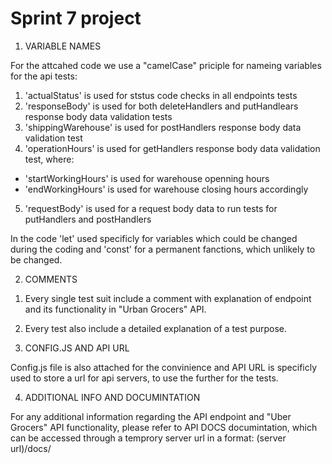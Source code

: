 # Sprint 7 project

1. VARIABLE NAMES

For the attcahed code we use a "camelCase" priciple for nameing variables for the api tests:

1) 'actualStatus' is used for ststus code checks in all endpoints tests
2) 'responseBody' is used for both deleteHandlers and putHandlears response body data validation tests
3) 'shippingWarehouse' is used for postHandlers response body data validation test
4) 'operationHours' is used for getHandlers response body data validation test, where:
- 'startWorkingHours' is used for warehouse openning hours
- 'endWorkingHours' is used for warehouse closing hours accordingly
5) 'requestBody' is used for a request body data to run tests for putHandlers and postHandlers

In the code 'let' used specificly for variables which could be changed during the coding and 'const' for a permanent fanctions, which unlikely to be changed.

2. COMMENTS

1) Every single test suit include a comment with explanation of endpoint and its functionality in "Urban Grocers" API. 

2) Every test also include a detailed explanation of a test purpose.

3. CONFIG.JS AND API URL

Config.js file is also attached for the convinience and API URL is specificly used to store a url for api servers, to use the further for the tests.

4. ADDITIONAL INFO AND DOCUMINTATION

For any additional information regarding the API endpoint and "Uber Grocers" API functionality, please refer to API DOCS documintation, which can be accessed through a temprory server url in a format:
(server url)/docs/
